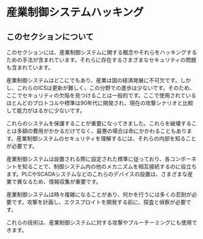 # 産業制御システムハッキング

## このセクションについて

このセクションには、産業制御システムに関する概念やそれらをハッキングするための手法が含まれています。それらに存在するさまざまなセキュリティの問題も含まれています。

産業制御システムはどこにでもあり、産業は国の経済発展に不可欠です。しかし、これらのICSは更新が難しく、この分野での進歩は少ないです。そのため、ここでセキュリティの欠陥を見つけることは一般的です。ここで使用されているほとんどのプロトコルや標準は90年代に開発され、現在の攻撃シナリオと比較して能力がはるかに少ないです。

これらのシステムを保護することが重要になってきました。これらを破壊することは多額の費用がかかるだけでなく、最悪の場合は命にかかわることもあります。産業制御システムのセキュリティを理解するには、それらの内部を知ることが必要です。

産業制御システムは設置される際に設定された標準に従っており、各コンポーネントを知ることで、制御システム内の他のメカニズムを相互接続するのに役立ちます。PLCやSCADAシステムなどのこれらのデバイスの設置は、さまざまな産業で異なるため、情報収集が重要です。

産業制御システムは時々複雑になることがあり、何かを行うには多くの忍耐が必要です。攻撃を計画し、エクスプロイトを開発する前に、探査と偵察が必要です。

これらの技術は、産業制御システムに対する攻撃やブルーチーミングにも使用できます。
